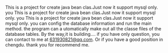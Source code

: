 This is a project for create java bean clas.Just now it support mysql only. you
This is a project for create java bean clas.Just now it support mysql only. you
This is a project for create java bean clas.Just now it support mysql only. you
 can config the database information and run the main method. the program can a
utomatically make out all the classe files of the database tables.
By the way,it is building....
if you have only question, you can contact to me at 631930821@qq.com.
Or if you have a good position in chengdu. thank you for recommend me.

